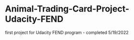 # Animal-Trading-Card-Project-Udacity-FEND
first project for Udacity FEND program - completed 5/19/2022
